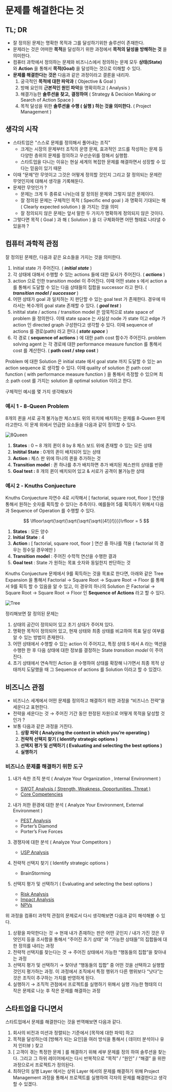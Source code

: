 # 문제를 해결한다는 것

## TL; DR

- 잘 정의된 문제는 명확한 목적과 그를 달성하기위한 솔루션이 존재한다.
- 문제라는 것은 어떠한 **목적**을 달성하기 위한 과정에서 **목적의 달성을 방해하는 것** 을 의미한다.
- 컴퓨터 과학에서 정의하는 문제와 비즈니스에서 정의하는 문제 모두 **상태(State)** 와 **Action** 을 통해서 **목적(Goal)** 을 달성하는 것으로 이해할 수 있다.
- **문제를 해결한다는 것은** 다음과 같은 과정이라고 결론을 내리자.
    1. 궁극적인 **목적에 대한 파악과** ( Objective & Goal )
    2. 방해 요인의 **근본적인 원인 파악**을 명확히하고 ( Analysis )
    3. 해결가능한 **솔루션을 찾고,** **결정하여** ( Strategy & Decision Making or Search of Action Space )
    4. 목적 달성을 위한 **솔루션을 수행 ( 실행 ) 하는 것을 의미한다.** ( Project Management )

## 생각의 시작

- 스타트업은 "스스로 문제를 정의해서 풀어내는 조직"
    - 크게는 시장의 문제부터 조직의 운영 문제, 효과적인 코드를 작성하는 문제 등 다양한 층위의 문제를 정의하고 우선순위를 정해서 실행함.
    - 스타트업을 다니는 이유는 현실 세계의 복잡한 문제를 해결하면서 성장할 수 있다는 믿음이 있기 때문
- 이때 “문제”란 무엇이고 그것은 어떻게 정의할 것인지 그리고 잘 정의되는 문제란 무엇인지에 대해서 생각을 기록해둔다.
- 문제란 무엇인가 ?
    - 문제는 크게 두 종류로 나뉘는데 잘 정의된 문제와 그렇지 않은 문제이다.
    - 잘 정의된 문제는 구체적인 목적 ( Specific end goal ) 과 명확히 기대되는 해 ( Clearly expected solution ) 을 가지는 것을 의미
    - 잘 정의되지 않은 문제는 앞서 말한 두 가지가 명확하게 정의되지 않은 것이다.
- 그렇다면 목적 ( Goal ) 과 해 ( Solution ) 을 더 구체화하면 어떤 형태로 나타낼 수 있을까 ?

## 컴퓨터 과학적 관점

잘 정의된 문제란, 다음과 같은 요소들을 가지는 것을 의미한다.

1. Initial state 가 주어진다. ( **_initial state_** )
2. 각 상태에 대해서 수행할 수 있는 actions 들에 대한 묘사가 주어진다. ( **_actions_** )
3. action 으로 인한 transition model 이 주어진다. 이때 어떤 state s 에서 action a 를 통해서 도달할 수 있는 다음 상태들의 집합을 successor 라고 한다. ( **_transition model_ / _successor_** )
4. 어떤 상태가 goal 과 일치하는 지 판단할 수 있는 goal test 가 존재한다. 경우에 따라서는 복수개의 goal state 존재할 수 있다. ( **_goal test_** )
5. initital state / actions / transition model 은 암묵적으로 state space of problem 을 정의한다. 이때 state space 는 사실상 node 가 state 이고 edge 가 action 인 directed graph 구성한다고 생각할 수 있다. 이때 sequence of actions 를 경로(path) 라고 한다.( **_state space_** )
6. 각 경로 ( **sequence of actions** ) 에 대한 path cost 함수가 주어진다. problem solving agent 는 각 경로에 대한 performance measure function 를 통해서 cost 를 계산한다. ( **path cost / step cost** )

Problem 에 대한 Solution 은 initial state 에서 goal state 까지 도달할 수 있는 an action sequence 로 생각할 수 있다.
이때 quality of solution 은 path cost function ( with performance measure function ) 을 통해서 측정할 수 있으며 최소 path cost 를 가지는 solution 을 optimal solution 이라고 한다.

구체적인 예시를 몇 가지 생각해보자

### 예시 1 - 8-Queen Problem

8개의 퀸을 서로 공격 불가능한 체스보드 위의 위치에 배치하는 문제를 8-Queen 문제라고한다.
이 문제 위에서 언급한 요소들을 다음과 같이 정의할 수 있다.

![8Queen](img/what_is_problem/8Queen.png)

1. **States** : 0 ~ 8 개의 퀸이 8 by 8 체스 보드 위에 존재할 수 있는 모든 상태
2. **Initital State** : 0개의 퀸이 배치되어 있는 상태
3. **Action :** 체스 판 위에 하나의 퀸을 추가하는 것
4. **Transition model** : 퀸 하나를 추가 배치하면 추가 배치된 체스판의 상태를 반환
5. **Goal test :** 8 개의 퀸이 배치되어 있고 & 서로가 공격이 불가능한 상태

### 예시 2 - Knuths Conjuecture

Knuths Conjuecture 자연수 4로 시작해서 [ factorial, square root, floor ] 연산을 통해서 원하는 숫자를 획득할 수 있다는 추측이다. 예를들어 5를 획득하기 위해서 다음과 Sequence of Operation 를 수행할 수 있다.

$$
\lfloor\sqrt{\sqrt{\sqrt{\sqrt{\sqrt{(4!)}!}}}}\rfloor = 5
$$

1. **States** : 모든 양수
2. **Initial State** : 4
3. **Action :** [ factorial, square root, floor ] 연산 중 하나를 적용 ( factorial 의 경우는 정수일 경우에만 )
4. **Transition model** : 주어진 수학적 연산을 수행한 결과
5. **Goal test** : State 가 원하는 목표 숫자와 동일한지 판단하는 것

Knuths Conjuecture 문제에서 9를 획득하는 것을 목표로 한다면, 아래와 같은 Tree Expansion 을 통해서 Factorial → Square Root → Square Root → Floor 를 통해서 9를 획득 할 수 있음을 알 수 있고, 이 경우의 하나의 Solution 은 Factorial → Square Root → Square Root → Floor 인 **Sequence of Actions** 라고 할 수 있다.

![Tree](img/what_is_problem/Tree.png)

정리해보면 잘 정의된 문제는

1. 상태의 공간이 정의되어 있고 초기 상태가 주어져 있다.
2. 명확한 목적이 정의되어 있고, 현재 상태와 최종 상태를 비교하여 목표 달성 여부를 알 수 있는 방법이 존재한다.
3. 어떤 상태에서 수행할 수 있는 action 이 주어지고, 특정 상태 S 에서 A 라는 액션을 수행한 한 후 다음 상태에 대한 정보를 결정하는 State _transition model_ 이 주어진다.
4. 초기 상태에서 연속적인 Action 을 수행하여 상태를 확장해 나가면서 최종 목적 상태까지 도달했을 때 그 Sequence of actions 를 Solution 이라고 할 수 있겠다.

## 비즈니스 관점

- 비즈니스 세계에서 어떤 문제를 정의하고 해결하기 위한 과정을 “비즈니스 전략”을 세운다고 표현한다.
- 전략을 세운다는 것 → 주어진 기간 동안 한정된 자원으로 어떻게 목적을 달성할 것인가 ?
- 보통 다음과 같은 과정을 거친다.
    1. **상황 파악 ( Analyzing the context in which you’re operating )**
    2. **전략적 선택지 찾기 ( Identify strategic options )**
    3. **선택지 평가 및 선택하기 ( Evaluating and selecting the best options )**
    4. **실행하기**

### 비즈니스 문제를 해결하기 위한 도구

1. 내가 속한 조직 분석 ( Analyze Your Organization , Internal Environment )

    - [SWOT Analysis ( Strength, Weakness, Opportunities, Threat )](https://asana.com/ko/resources/swot-analysis)
    - [Core Competencies](https://www.investopedia.com/terms/c/core_competencies.asp)

2. 내가 처한 환경에 대한 분석 ( Analyze Your Environment, External Environment )

    - [PEST Analysis](https://www.investopedia.com/terms/p/pest-analysis.asp)
    - Porter’s Diamond
    - Porter’s Five Forces

3. 경쟁자에 대한 분석 ( Analyze Your Competitors )

    - [USP Analysis](https://creately.com/usage/usp-analysis-template/)

4. 전략적 선택지 찾기 ( Identify strategic options )

    - BrainStorming

5. 선택지 평가 및 선택하기 ( Evaluating and selecting the best options )
    - [Risk Analysis](https://www.investopedia.com/terms/r/risk-analysis.asp)
    - [Impact Analysis](https://www.mindtools.com/axt4kh3/impact-analysis)
    - [NPVs](https://www.investopedia.com/terms/n/npv.asp)

위 과정을 컴퓨터 과학적 관점의 문제로서 다시 생각해보면 다음과 같이 해석해볼 수 있다.

1. 상황을 파악한다는 것 → 현재 내가 존재하는 판은 어떤 곳인지 / 내가 가진 것은 무엇인지 등을 조사함을 통해서 “주어진 초기 상태” 와 “가능한 상태들”의 집합들에 대한 정의를 내리는 과정
2. 전략적 선택지를 찾는다는 것 → 주어진 상태에서 가능한 “행동들의 집합”을 찾아내는 과정
3. 선택지 평가 및 선택하기 → 찾아낸 “행동들의 집합” 중 어떤 것을 선택하고 실행할 것인지 평가하는 과정. 이 과정에서 조직에서 특정 행위가 다른 행위보다 “낫다”는 것은 조직이 추구하는 가치를 반영하게 된다.
4. 실행하기 → 조직적 관점에서 프로젝트를 실행하기 위해서 실행 가능한 형태의 더 작은 문제로 나눈 후 작은 문제를 해결하는 과정

## 스타트업을 다니면서

스타트업에서 문제를 해결한다는 것을 번역해보면 다음과 같다.

1. 회사의 비전과 미션과 정렬되는 기준에서 [목적에 대한 파악] 하고
2. 목적을 달성하는데 [방해가 되는 요인]을 여러 방식을 통해서 ( 데이터 분석이나 유저 인터뷰 ) 찾고
3. [ 고객이 겪는 특정한 문제 ] 를 해결하기 위해 세부 문제를 정의 하여 솔루션을 찾는다. 그리고 그 하위 레이어에서는 다시 반복적으로 “목적” / “원인” / “해결” 을 위한 과정으로서 프로젝트가 정의된다.
4. 최하단의 실행 Layer 에서는 상위 Layer 에서의 문제를 해결하기 위해 Project Management 과정을 통해서 프로젝트를 실행하여 각자의 문제를 해결한다고 생각할 수 있겠다.
